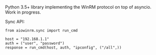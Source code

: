 Python 3.5+ library implementing the WinRM protocol on top of asyncio. Work in
progress.

Sync API:

    from aiowinrm.sync import run_cmd

    host = "192.168.1.1"
    auth = ("user", "password")
    response = run_cmd(host, auth, "ipconfig", ("/all",))
